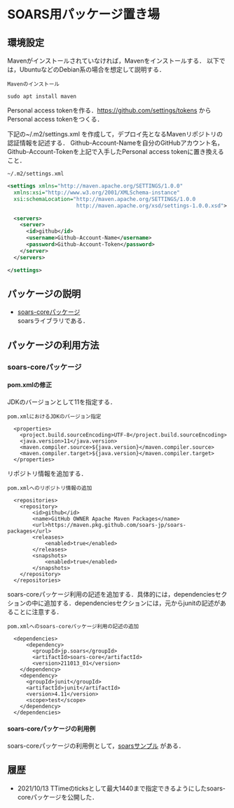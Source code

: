 # SOARS用パッケージ置き場

## 環境設定

Mavenがインストールされていなければ，Mavenをインストールする．
以下では，UbuntuなどのDebian系の場合を想定して説明する．

`Mavenのインストール`

```
sudo apt install maven
```

Personal access tokenを作る．https://github.com/settings/tokens からPersonal access tokenをつくる．

下記の~/.m2/settings.xml を作成して，デプロイ先となるMavenリポジトリの認証情報を記述する．
Github-Account-Nameを自分のGitHubアカウント名，Github-Account-Tokenを上記で入手したPersonal access tokenに置き換えること．

`~/.m2/settings.xml`

```xml
<settings xmlns="http://maven.apache.org/SETTINGS/1.0.0"
  xmlns:xsi="http://www.w3.org/2001/XMLSchema-instance"
  xsi:schemaLocation="http://maven.apache.org/SETTINGS/1.0.0
                      http://maven.apache.org/xsd/settings-1.0.0.xsd">

  <servers>
    <server>
      <id>github</id>
      <username>Github-Account-Name</username>
      <password>Github-Account-Token</password>
    </server>
  </servers>

</settings>

```

## パッケージの説明

- [soars-coreパッケージ](https://github.com/soars-jp/soars-packages/packages/984890)  
soarsライブラリである．

## パッケージの利用方法

### soars-coreパッケージ

#### pom.xmlの修正

JDKのバージョンとして11を指定する．

`pom.xmlにおけるJDKのバージョン指定`

```
  <properties>
    <project.build.sourceEncoding>UTF-8</project.build.sourceEncoding>
    <java.version>11</java.version>
    <maven.compiler.source>${java.version}</maven.compiler.source>
    <maven.compiler.target>${java.version}</maven.compiler.target>
  </properties>
```

リポジトリ情報を追加する．

`pom.xmlへのリポジトリ情報の追加`

```
  <repositories>
    <repository>
        <id>github</id>
        <name>GitHub OWNER Apache Maven Packages</name>
        <url>https://maven.pkg.github.com/soars-jp/soars-packages</url>
        <releases>
            <enabled>true</enabled>
        </releases>
        <snapshots>
            <enabled>true</enabled>
        </snapshots>
    </repository>
  </repositories>
```

soars-coreパッケージ利用の記述を追加する．具体的には，dependenciesセクションの中に追加する．dependenciesセクションには，元からjunitの記述があることに注意する．

`pom.xmlへのsoars-coreパッケージ利用の記述の追加`

```
  <dependencies>
      <dependency>
        <groupId>jp.soars</groupId>
        <artifactId>soars-core</artifactId>
        <version>211013_01</version>
    </dependency>
    <dependency>
      <groupId>junit</groupId>
      <artifactId>junit</artifactId>
      <version>4.11</version>
      <scope>test</scope>
    </dependency>
  </dependencies>
```

#### soars-coreパッケージの利用例
soars-coreパッケージの利用例として，[soarsサンプル](https://github.com/soars-jp/covid19) がある．

## 履歴
- 2021/10/13 TTimeのticksとして最大1440まで指定できるようにしたsoars-coreパッケージを公開した．
